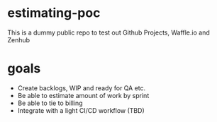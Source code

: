 # estimating-poc

This is a dummy public repo to test out Github Projects, Waffle.io and Zenhub

# goals

* Create backlogs, WIP and ready for QA etc.
* Be able to estimate amount of work by sprint
* Be able to tie to billing
* Integrate with a light CI/CD workflow (TBD)
